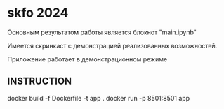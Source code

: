 # skfo 2024

Основным результатом работы является блокнот "main.ipynb"

Имеется скринкаст с демонстрацией реализованных возможностей.

Приложение работает в демонстрационном режиме

## INSTRUCTION
docker build -f Dockerfile -t app .
docker run -p 8501:8501 app

